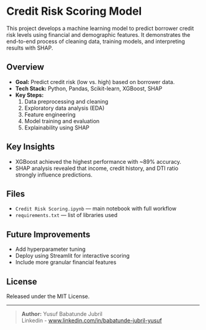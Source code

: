 # Credit Risk Scoring Model

This project develops a machine learning model to predict borrower credit risk levels using financial and demographic features. It demonstrates the end-to-end process of cleaning data, training models, and interpreting results with SHAP.

## Overview
- **Goal:** Predict credit risk (low vs. high) based on borrower data.  
- **Tech Stack:** Python, Pandas, Scikit-learn, XGBoost, SHAP  
- **Key Steps:**
  1. Data preprocessing and cleaning  
  2. Exploratory data analysis (EDA)  
  3. Feature engineering  
  4. Model training and evaluation  
  5. Explainability using SHAP  

## Key Insights
- XGBoost achieved the highest performance with ~89% accuracy.  
- SHAP analysis revealed that income, credit history, and DTI ratio strongly influence predictions.  

## Files
- `Credit Risk Scoring.ipynb` — main notebook with full workflow  
- `requirements.txt` — list of libraries used  

## Future Improvements
- Add hyperparameter tuning  
- Deploy using Streamlit for interactive scoring  
- Include more granular financial features  

## License
Released under the MIT License.

---
> **Author:** Yusuf Babatunde Jubril  
> Linkedin - www.linkedin.com/in/babatunde-jubril-yusuf 
